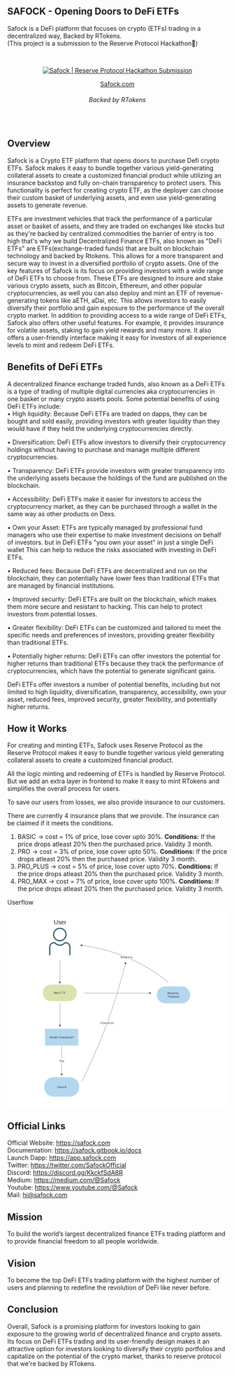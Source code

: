 ## SAFOCK - Opening Doors to DeFi ETFs

Safock is a DeFi platform that focuses on crypto (ETFs) trading in a decentralized way, Backed by RTokens.<br>
(This project is a submission to the Reserve Protocol Hackathon💎)

<br>
<p style="text-align: center" align="center">
<a href="https://ibb.co/DVKcwfD"><img src="https://i.ibb.co/h78Q2FR/Green-Black-White-Circuit-Board-Social-Feed-Static-Ad.png" alt="Safock | Reserve Protocol Hackathon Submission" border="0" /></a>
<div align="center"></p>
<div align="center">
  <a href="https://safock.com">Safock.com</a>
  <h6>Backed by RTokens</h6>
</div>
</div> 
<br>

## Overview

Safock is a Crypto ETF platform that opens doors to purchase Defi crypto ETFs. Safock makes it easy to bundle together various yield-generating collateral assets to create a customized financial product while utilizing an insurance backstop and fully on-chain transparency to protect users. This functionality is perfect for creating crypto ETF, as the deployer can choose their custom basket of underlying assets, and even use yield-generating assets to generate revenue.

ETFs are investment vehicles that track the performance of a particular asset or basket of assets, and they are traded on exchanges like stocks but as they're backed by centralized commodities the barrier of entry is too high that's why we build Decentralized Finance ETFs, also known as "DeFi ETFs" are ETFs(exchange-traded funds) that are built on blockchain technology and backed by Rtokens. This allows for a more transparent and secure way to invest in a diversified portfolio of crypto assets. One of the key features of Safock is its focus on providing investors with a wide range of DeFi ETFs to choose from. These ETFs are designed to insure and stake various crypto assets, such as Bitcoin, Ethereum, and other popular cryptocurrencies, as well you can also deploy and mint an ETF of revenue-generating tokens like aETH, aDai, etc. This allows investors to easily diversify their portfolio and gain exposure to the performance of the overall crypto market. In addition to providing access to a wide range of DeFi ETFs, Safock also offers other useful features. For example, it provides insurance for volatile assets, staking to gain yield rewards and many more. It also offers a user-friendly interface making it easy for investors of all experience levels to mint and redeem DeFi ETFs.

## Benefits of DeFi ETFs

A decentralized finance exchange traded funds, also known as a DeFi ETFs is a type of trading of multiple digital currencies aka cryptocurrencies in one basket or many crypto assets pools. Some potential benefits of using DeFi ETFs include:<br>
• High liquidity: Because DeFi ETFs are traded on dapps, they can be bought and sold easily, providing investors with greater liquidity than they would have if they held the underlying cryptocurrencies directly.<br>

• Diversification: DeFi ETFs allow investors to diversify their cryptocurrency holdings without having to purchase and manage multiple different cryptocurrencies.<br>

• Transparency: DeFi ETFs provide investors with greater transparency into the underlying assets because the holdings of the fund are published on the blockchain.<br>

• Accessibility: DeFi ETFs make it easier for investors to access the cryptocurrency market, as they can be purchased through a wallet in the same way as other products on Dexs.<br>

• Own your Asset: ETFs are typically managed by professional fund managers who use their expertise to make investment decisions on behalf of investors. but in DeFi ETFs "you own your asset" in just a single DeFi wallet This can help to reduce the risks associated with investing in DeFi ETFs.<br>

• Reduced fees: Because DeFi ETFs are decentralized and run on the blockchain, they can potentially have lower fees than traditional ETFs that are managed by financial institutions.<br>

• Improved security: DeFi ETFs are built on the blockchain, which makes them more secure and resistant to hacking. This can help to protect investors from potential losses.<br>

• Greater flexibility: DeFi ETFs can be customized and tailored to meet the specific needs and preferences of investors, providing greater flexibility than traditional ETFs.<br>

• Potentially higher returns: DeFi ETFs can offer investors the potential for higher returns than traditional ETFs because they track the performance of cryptocurrencies, which have the potential to generate significant gains.<br>

DeFi ETFs offer investors a number of potential benefits, including but not limited to high liquidity, diversification, transparency, accessibility, own your asset, reduced fees, improved security, greater flexibility, and potentially higher returns.

## How it Works

For creating and minting ETFs, Safock uses Reserve Protocol as the Reserve Protocol makes it easy to bundle together various yield generating collateral assets to create a customized financial product.

All the logic minting and redeeming of ETFs is handled by Reserve Protocol. But we add an extra layer in frontend to make it easy to mint RTokens and simplifies the overall process for users.

To save our users from losses, we also provide insurance to our customers.

There are currently 4 insurance plans that we provide. The insurance can be claimed if it meets the conditions.

1. BASIC -> cost = 1% of price, lose cover upto 30%. **Conditions:** If the price drops atleast 20% then the purchased price. Validity 3 month.
1. PRO -> cost = 3% of price, lose cover upto 50%. **Conditions:** If the price drops atleast 20% then the purchased price. Validity 3 month.
1. PRO_PLUS -> cost = 5% of price, lose cover upto 70%. **Conditions:** If the price drops atleast 20% then the purchased price. Validity 3 month.
1. PRO_MAX -> cost = 7% of price, lose cover upto 100%. **Conditions:** If the price drops atleast 20% then the purchased price. Validity 3 month.

Userflow

<img src="backend/docs/safock-userflow.png" alt="Safock | Reserve Protocol Hackathon Submission" border="0" />

## Official Links

Official Website: https://safock.com<br>
Documentation: https://safock.gitbook.io/docs<br>
Launch Dapp: https://app.safock.com<br>
Twitter: https://twitter.com/SafockOfficial<br>
Discord: https://discord.gg/KkckfSdA8R<br>
Medium: https://medium.com/@Safock<br>
Youtube: https://www.youtube.com/@Safock<br>
Mail: hi@safock.com <br>

## Mission

To build the world’s largest decentralized finance ETFs trading platform and to provide financial freedom to all people worldwide.

## Vision

To become the top DeFi ETFs trading platform with the highest number of users and planning to redefine the revolution of DeFi like never before.

## Conclusion

Overall, Safock is a promising platform for investors looking to gain exposure to the growing world of decentralized finance and crypto assets. Its focus on DeFi ETFs trading and its user-friendly design makes it an attractive option for investors looking to diversify their crypto portfolios and capitalize on the potential of the crypto market, thanks to reserve protocol that we're backed by RTokens.
